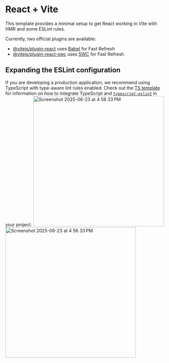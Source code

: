 # React + Vite

This template provides a minimal setup to get React working in Vite with HMR and some ESLint rules.

Currently, two official plugins are available:

- [@vitejs/plugin-react](https://github.com/vitejs/vite-plugin-react/blob/main/packages/plugin-react) uses [Babel](https://babeljs.io/) for Fast Refresh
- [@vitejs/plugin-react-swc](https://github.com/vitejs/vite-plugin-react/blob/main/packages/plugin-react-swc) uses [SWC](https://swc.rs/) for Fast Refresh

## Expanding the ESLint configuration

If you are developing a production application, we recommend using TypeScript with type-aware lint rules enabled. Check out the [TS template](https://github.com/vitejs/vite/tree/main/packages/create-vite/template-react-ts) for information on how to integrate TypeScript and [`typescript-eslint`](https://typescript-eslint.io) in your project.
<img width="409" alt="Screenshot 2025-06-23 at 4 56 33 PM" src="https://github.com/user-attachments/assets/b64cd44f-bbc1-4e06-8d08-04f68dcbc96e" />
<img width="409" alt="Screenshot 2025-06-23 at 4 56 33 PM" src="https://github.com/user-attachments/assets/46e0d017-fd77-4075-9203-bfdda9cba591" />

